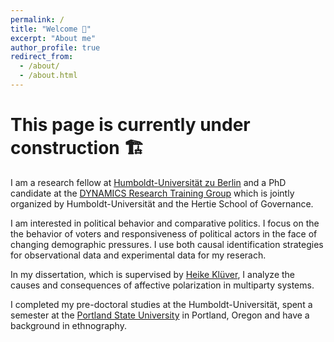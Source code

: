 ```yaml
---
permalink: /
title: "Welcome 👋"
excerpt: "About me"
author_profile: true
redirect_from: 
  - /about/
  - /about.html
---
```


# This page is currently under construction 🏗️

I am a research fellow at [Humboldt-Universität zu Berlin](https://www.sowi.hu-berlin.de/en/lehrbereiche-en/comparative-political-behavior/team/tim-wappenhans) and a PhD candidate at the [DYNAMICS Research Training Group](https://www.sowi.hu-berlin.de/en/dynamics) which is jointly organized by Humboldt-Universität and the Hertie School of Governance.

I am interested in political behavior and comparative politics. I focus on the the behavior of voters and responsiveness of political actors in the face of changing demographic pressures. I use both causal identification strategies for observational data and experimental data for my reserach.

In my dissertation, which is supervised by [Heike Klüver](http://www.heike-kluever.com), I analyze the causes and consequences of affective polarization in multiparty systems.

I completed my pre-doctoral studies at the Humboldt-Universität, spent a semester at the [Portland State University](https://www.pdx.edu/) in Portland, Oregon and have a background in ethnography. 



